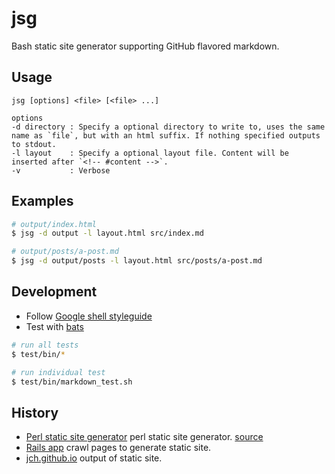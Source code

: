 # jsg

Bash static site generator supporting GitHub flavored markdown.

## Usage

    jsg [options] <file> [<file> ...]

    options
    -d directory : Specify a optional directory to write to, uses the same name as `file`, but with an html suffix. If nothing specified outputs to stdout.
    -l layout    : Specify a optional layout file. Content will be inserted after `<!-- #content -->`.
    -v           : Verbose

## Examples

```sh
# output/index.html
$ jsg -d output -l layout.html src/index.md

# output/posts/a-post.md
$ jsg -d output/posts -l layout.html src/posts/a-post.md
```

## Development

* Follow [Google shell styleguide](https://google.github.io/styleguide/shell.xml)
* Test with [bats](https://github.com/sstephenson/bats)

```sh
# run all tests
$ test/bin/*

# run individual test
$ test/bin/markdown_test.sh
```

## History

* [Perl static site generator](http://jch.github.io/articles/2008/01/27/flaco-blog.html) perl static site generator. [source](https://github.com/jch/blog)
* [Rails app](https://github.com/jch/whatcodecraves.com) crawl pages to generate static site.
* [jch.github.io](https://github.com/jch/jch.github.io) output of static site.
